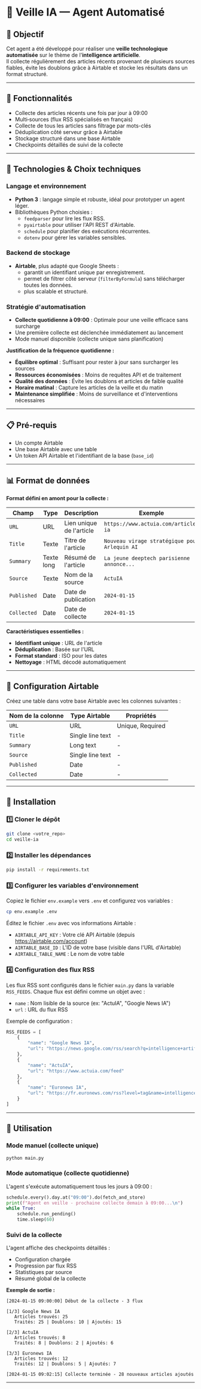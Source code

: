 # 🤖 Veille IA — Agent Automatisé

## 🎯 Objectif

Cet agent a été développé pour réaliser une **veille technologique automatisée** sur le thème de l'**intelligence artificielle**.  
Il collecte régulièrement des articles récents provenant de plusieurs sources fiables, évite les doublons grâce à Airtable et stocke les résultats dans un format structuré.

---

## 🚀 Fonctionnalités

- Collecte des articles récents une fois par jour à 09:00
- Multi‑sources (flux RSS spécialisés en français)
- Collecte de tous les articles sans filtrage par mots-clés
- Déduplication côté serveur grâce à Airtable
- Stockage structuré dans une base Airtable
- Checkpoints détaillés de suivi de la collecte

---

## 🧰 Technologies & Choix techniques

### Langage et environnement
- **Python 3** : langage simple et robuste, idéal pour prototyper un agent léger.
- Bibliothèques Python choisies :
  - `feedparser` pour lire les flux RSS.
  - `pyairtable` pour utiliser l'API REST d'Airtable.
  - `schedule` pour planifier des exécutions récurrentes.
  - `dotenv` pour gérer les variables sensibles.

### Backend de stockage
- **Airtable**, plus adapté que Google Sheets :
  - garantit un identifiant unique par enregistrement.
  - permet de filtrer côté serveur (`filterByFormula`) sans télécharger toutes les données.
  - plus scalable et structuré.

### Stratégie d'automatisation
- **Collecte quotidienne à 09:00** : Optimale pour une veille efficace sans surcharge
- Une première collecte est déclenchée immédiatement au lancement
- Mode manuel disponible (collecte unique sans planification)

**Justification de la fréquence quotidienne :**
- **Équilibre optimal** : Suffisant pour rester à jour sans surcharger les sources
- **Ressources économisées** : Moins de requêtes API et de traitement
- **Qualité des données** : Évite les doublons et articles de faible qualité
- **Horaire matinal** : Capture les articles de la veille et du matin
- **Maintenance simplifiée** : Moins de surveillance et d'interventions nécessaires

---

## 📋 Pré‑requis

- Un compte Airtable
- Une base Airtable avec une table
- Un token API Airtable et l'identifiant de la base (`base_id`)

---

## 📊 Format de données

**Format défini en amont pour la collecte :**

| Champ | Type | Description | Exemple |
|-------|------|-------------|---------|
| `URL` | URL | Lien unique de l'article | `https://www.actuia.com/article-ia` |
| `Title` | Texte | Titre de l'article | `Nouveau virage stratégique pour Arlequin AI` |
| `Summary` | Texte long | Résumé de l'article | `La jeune deeptech parisienne annonce...` |
| `Source` | Texte | Nom de la source | `ActuIA` |
| `Published` | Date | Date de publication | `2024-01-15` |
| `Collected` | Date | Date de collecte | `2024-01-15` |

**Caractéristiques essentielles :**
- **Identifiant unique** : URL de l'article
- **Déduplication** : Basée sur l'URL
- **Format standard** : ISO pour les dates
- **Nettoyage** : HTML décodé automatiquement

---

## 🔷 Configuration Airtable

Créez une table dans votre base Airtable avec les colonnes suivantes :

| Nom de la colonne | Type Airtable | Propriétés |
|-------------------|---------------|------------|
| `URL` | URL | Unique, Required |
| `Title` | Single line text | - |
| `Summary` | Long text | - |
| `Source` | Single line text | - |
| `Published` | Date | - |
| `Collected` | Date | - |

---

## 🔧 Installation

### 1️⃣ Cloner le dépôt
```bash
git clone <votre_repo>
cd veille-ia
```

### 2️⃣ Installer les dépendances
```bash
pip install -r requirements.txt
```

### 3️⃣ Configurer les variables d'environnement
Copiez le fichier `env.example` vers `.env` et configurez vos variables :

```bash
cp env.example .env
```

Éditez le fichier `.env` avec vos informations Airtable :
- `AIRTABLE_API_KEY` : Votre clé API Airtable (depuis https://airtable.com/account)
- `AIRTABLE_BASE_ID` : L'ID de votre base (visible dans l'URL d'Airtable)
- `AIRTABLE_TABLE_NAME` : Le nom de votre table

### 4️⃣ Configuration des flux RSS

Les flux RSS sont configurés dans le fichier `main.py` dans la variable `RSS_FEEDS`. Chaque flux est défini comme un objet avec :
- `name` : Nom lisible de la source (ex: "ActuIA", "Google News IA")
- `url` : URL du flux RSS

Exemple de configuration :
```python
RSS_FEEDS = [
    {
        "name": "Google News IA",
        "url": "https://news.google.com/rss/search?q=intelligence+artificielle&hl=fr&gl=FR&ceid=FR:fr"
    },
    {
        "name": "ActuIA",
        "url": "https://www.actuia.com/feed"
    },
    {
        "name": "Euronews IA",
        "url": "https://fr.euronews.com/rss?level=tag&name=intelligence-artificielle"
    }
]
```

---

## 🚀 Utilisation

### Mode manuel (collecte unique)
```bash
python main.py
```

### Mode automatique (collecte quotidienne)
L'agent s'exécute automatiquement tous les jours à 09:00 :
```python
schedule.every().day.at("09:00").do(fetch_and_store)
print(f"Agent en veille - prochaine collecte demain à 09:00...\n")
while True:
    schedule.run_pending()
    time.sleep(60)
```

### Suivi de la collecte
L'agent affiche des checkpoints détaillés :
- Configuration chargée
- Progression par flux RSS
- Statistiques par source
- Résumé global de la collecte

**Exemple de sortie :**
```
[2024-01-15 09:00:00] Début de la collecte - 3 flux

[1/3] Google News IA
   Articles trouvés: 25
   Traités: 25 | Doublons: 10 | Ajoutés: 15

[2/3] ActuIA
   Articles trouvés: 8
   Traités: 8 | Doublons: 2 | Ajoutés: 6

[3/3] Euronews IA
   Articles trouvés: 12
   Traités: 12 | Doublons: 5 | Ajoutés: 7

[2024-01-15 09:02:15] Collecte terminée - 28 nouveaux articles ajoutés
```

---